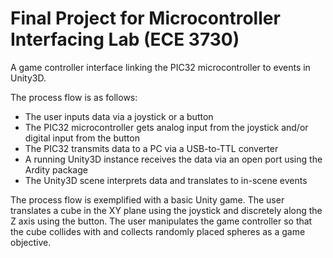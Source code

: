 # Final Project for Microcontroller Interfacing Lab (ECE 3730)

A game controller interface linking the PIC32 microcontroller to events in Unity3D.

The process flow is as follows:
- The user inputs data via a joystick or a button
- The PIC32 microcontroller gets analog input from the joystick and/or digital input from the button
- The PIC32 transmits data to a PC via a USB-to-TTL converter
- A running Unity3D instance receives the data via an open port using the Ardity package
- The Unity3D scene interprets data and translates to in-scene events

The process flow is exemplified with a basic Unity game. The user translates a cube in the XY plane using the joystick and discretely along the Z axis using the button. The user manipulates the game controller so that the cube collides with and collects randomly placed spheres as a game objective.
